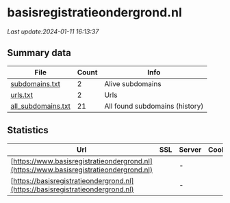 # basisregistratieondergrond.nl
*Last update:2024-01-11 16:13:37*
## Summary data
| File       | Count | Info |
|------------|-------|------|
|[subdomains.txt](/data/basisregistratieondergrond/subdomains.txt)|2|Alive subdomains|
|[urls.txt](/data/basisregistratieondergrond/urls.txt)|2|Urls|
|[all_subdomains.txt](/data/basisregistratieondergrond/all_subdomains.txt)|21|All found subdomains (history)|
## Statistics
| Url | SSL | Server | Cookie | HSTS | CSP | XFO | XXP | RP | Tech |
|------------|-------|------|------|------|------|------|------|------|------|
|[https://www.basisregistratieondergrond.nl](https://www.basisregistratieondergrond.nl)| |-| |:white_check_mark: | |:white_check_mark: | |:white_check_mark: | |:white_check_mark: | |HSTS Microsoft ASP.N...| |
|[https://basisregistratieondergrond.nl](https://basisregistratieondergrond.nl)| |-| |:white_check_mark: | |:white_check_mark: | |:white_check_mark: | |:white_check_mark: | |HSTS Microsoft ASP.N...| |